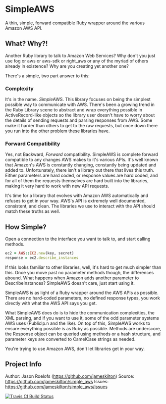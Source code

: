SimpleAWS
=========

A thin, simple, forward compatible Ruby wrapper around the various Amazon AWS API.

What? Why?!
-----------

Another Ruby library to talk to Amazon Web Services? Why don't you just use fog
or aws or aws-sdk or right_aws or any of the myriad of others already in existence?
Why are you creating yet another one?

There's a simple, two part answer to this:

### Complexity

It's in the name. *Simple*AWS. This library focuses on being the simplest possible way
to communicate with AWS. There's been a growing trend in the Ruby Library scene to abstract
and wrap everything possible in ActiveRecord-like objects so the library user doesn't
have to worry about the details of sending requests and parsing responses from AWS.
Some make it harder than others to get to the raw requests, but once down there you
run into the other problem these libraries have.

### Forward Compatibility

Yes, not Backward, *Forward* compatibility. SimpleAWS is complete forward compatible to
any changes AWS makes to it's various APIs. It's well known that Amazon's AWS
is constantly changing, constantly being updated and added to. Unfortunately, there isn't
a library out there that lives this truth. Either parameters are hard coded, or response
values are hard coded, and for all of them the requests themselves are hard built into
the libraries, making it very hard to work with new API requests.

It's time for a library that evolves with Amazon AWS automatically and refuses to
get in your way. AWS's API is extremely well documented, consistent, and clean. The libraries
we use to interact with the API should match these truths as well.

How Simple?
-----------

Open a connection to the interface you want to talk to, and start calling methods.

```ruby
ec2 = AWS::EC2.new(key, secret)
response = ec2.describe_instances
```

If this looks familiar to other libraries, well, it's hard to get much simpler than this. Once
you move past no parameter methods though, the differences abound. What happens when Amazon
adds another parameter to DescribeInstances? SimpleAWS doesn't care, just start using it.

SimpleAWS is as light of a Ruby wrapper around the AWS APIs as possible. There are no
hard-coded parameters, no defined response types, you work directly with what the AWS
API says you get.

What SimpleAWS does do is to hide the communication complexities, the XML parsing, and
if you want to use it, some of the odd parameter systems AWS uses (PublicIp.n and the like).
On top of this, SimpleAWS works to ensure everything possible is as Ruby as possible. Methods
are underscore, the Response object can be queried using methods or a hash structure, and
parameter keys are converted to CamelCase strings as needed.

You're trying to use Amazon AWS, don't let libraries get in your way.

Project Info
------------

Author: Jason Roelofs (https://github.com/jameskilton)
Source: https://github.com/jameskilton/simple_aws
Issues: https://github.com/jameskilton/simple_aws/issues

[![Travis CI Build Status](https://secure.travis-ci.org/jameskilton/simple_aws.png)](http://travis-ci.org/jameskilton/simple_aws)

